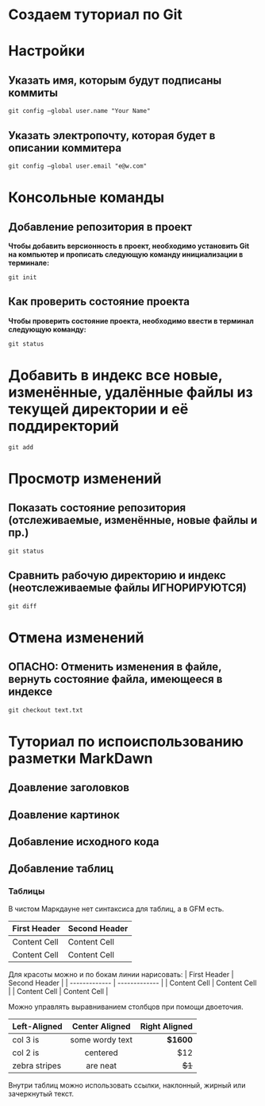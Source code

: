 # Создаем туториал по Git

# Настройки

## Указать имя, которым будут подписаны коммиты
```
git config —global user.name "Your Name"
```

## Указать электропочту, которая будет в описании коммитера
```
git config —global user.email "e@w.com"
```

# Консольные команды

## Добавление репозитория в проект

**Чтобы добавить версионность в проект, необходимо установить Git на компьютер и прописать следующую команду инициализации в терминале:**
```
git init
```

## Как проверить состояние проекта

**Чтобы проверить состояние проекта, необходимо ввести в терминал следующую команду:**
```fix
git status
```

# Добавить в индекс все новые, изменённые, удалённые файлы из текущей директории и её поддиректорий
```
git add
```
# Просмотр изменений

## Показать состояние репозитория (отслеживаемые, изменённые, новые файлы и пр.)
```
git status
```
## Cравнить рабочую директорию и индекс (неотслеживаемые файлы ИГНОРИРУЮТСЯ)
```
git diff
```

# Отмена изменений

## ОПАСНО: Отменить изменения в файле, вернуть состояние файла, имеющееся в индексе
```
git checkout text.txt
```

# Туториал по испоиспользованию разметки MarkDawn

## Доавление заголовков




## Доавление картинок




## Добавление исходного кода




## Добавление таблиц

### Таблицы
В чистом Маркдауне нет синтаксиса для таблиц, а в GFM
есть.

First Header | Second Header
------------- | -------------
Content Cell | Content Cell
Content Cell | Content Cell

Для красоты можно и по бокам линии нарисовать:
| First Header | Second Header |
| ------------- | ------------- |
| Content Cell | Content Cell |
| Content Cell | Content Cell |

Можно управлять выравниванием столбцов при помощи
двоеточия.

| Left-Aligned | Center Aligned | Right Aligned |
|:------------- |:---------------:| -------------:|
| col 3 is | some wordy text | **$1600** |
| col 2 is | centered | $12 |
| zebra stripes | are neat | ~~$1~~ |

Внутри таблиц можно использовать ссылки, наклонный,
жирный или зачеркнутый текст.